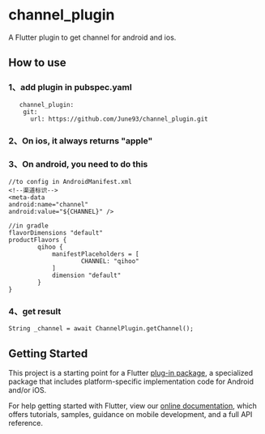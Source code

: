 # channel_plugin

A Flutter plugin to get channel for android and ios.

## How to use

### 1、add plugin in pubspec.yaml

```
   channel_plugin:
    git:
      url: https://github.com/June93/channel_plugin.git
```

### 2、On ios, it always returns "apple"

### 3、On android, you need to do this

```
//to config in AndroidManifest.xml
<!--渠道标识-->
<meta-data
android:name="channel"
android:value="${CHANNEL}" />

//in gradle
flavorDimensions "default"
productFlavors {
        qihoo {
            manifestPlaceholders = [
                    CHANNEL: "qihoo"
            ]
            dimension "default"
        }
}
```

### 4、get result

```
String _channel = await ChannelPlugin.getChannel();
```

## Getting Started

This project is a starting point for a Flutter
[plug-in package](https://flutter.dev/developing-packages/),
a specialized package that includes platform-specific implementation code for
Android and/or iOS.

For help getting started with Flutter, view our 
[online documentation](https://flutter.dev/docs), which offers tutorials, 
samples, guidance on mobile development, and a full API reference.
